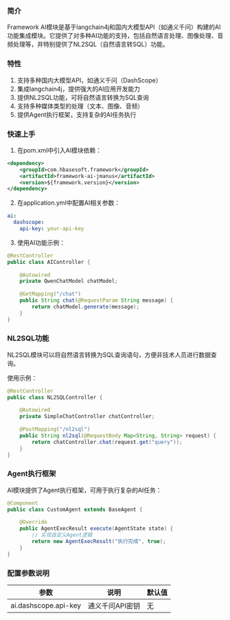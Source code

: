 ### 简介

Framework AI模块是基于langchain4j和国内大模型API（如通义千问）构建的AI功能集成模块。它提供了对多种AI功能的支持，包括自然语言处理、图像处理、音频处理等，并特别提供了NL2SQL（自然语言转SQL）功能。

### 特性

1. 支持多种国内大模型API，如通义千问（DashScope）
2. 集成langchain4j，提供强大的AI应用开发能力
3. 提供NL2SQL功能，可将自然语言转换为SQL查询
4. 支持多种媒体类型的处理（文本、图像、音频）
5. 提供Agent执行框架，支持复杂的AI任务执行

### 快速上手

1. 在pom.xml中引入AI模块依赖：

```xml
<dependency>
    <groupId>com.hbasesoft.framework</groupId>
    <artifactId>framework-ai-jmanus</artifactId>
    <version>${framework.version}</version>
</dependency>
```

2. 在application.yml中配置AI相关参数：

```yaml
ai:
  dashscope:
    api-key: your-api-key
```

3. 使用AI功能示例：

```java
@RestController
public class AIController {
    
    @Autowired
    private QwenChatModel chatModel;
    
    @GetMapping("/chat")
    public String chat(@RequestParam String message) {
        return chatModel.generate(message);
    }
}
```

### NL2SQL功能

NL2SQL模块可以将自然语言转换为SQL查询语句，方便非技术人员进行数据查询。

使用示例：

```java
@RestController
public class NL2SQLController {
    
    @Autowired
    private SimpleChatController chatController;
    
    @PostMapping("/nl2sql")
    public String nl2sql(@RequestBody Map<String, String> request) {
        return chatController.chat(request.get("query"));
    }
}
```

### Agent执行框架

AI模块提供了Agent执行框架，可用于执行复杂的AI任务：

```java
@Component
public class CustomAgent extends BaseAgent {
    
    @Override
    public AgentExecResult execute(AgentState state) {
        // 实现自定义Agent逻辑
        return new AgentExecResult("执行完成", true);
    }
}
```

### 配置参数说明

| 参数 | 说明 | 默认值 |
|------|------|--------|
| ai.dashscope.api-key | 通义千问API密钥 | 无 |